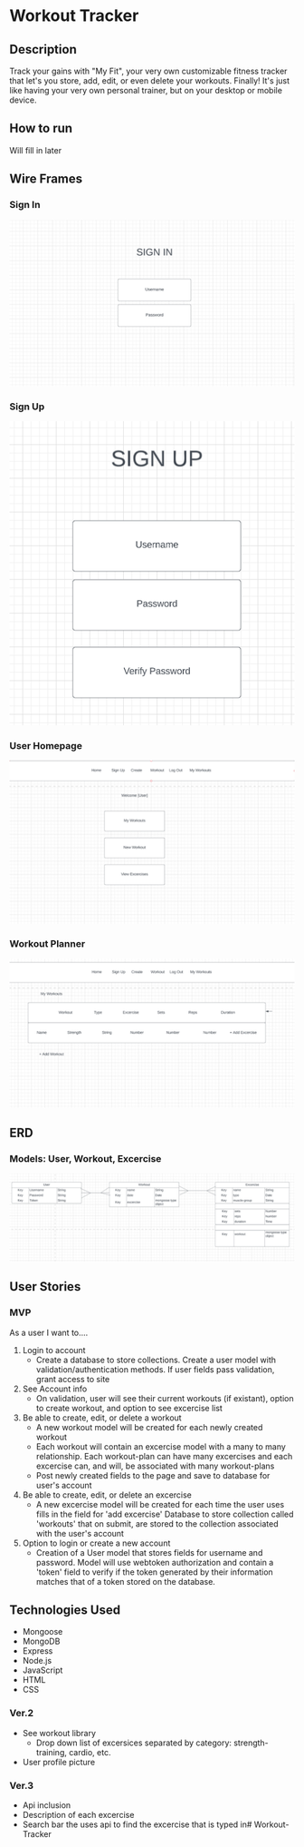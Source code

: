 # Workout Tracker

## Description

Track your gains with "My Fit", your very own customizable fitness tracker that let's you store, add, edit, or even delete your workouts. Finally! It's just like having your very own personal trainer, but on your desktop or mobile device. 

## How to run

Will fill in later

## Wire Frames

### Sign In 
![Sign In](planning/wireframes/sign-in.png)

### Sign Up 
![Sign Up](planning/wireframes/sign-up-page.png)

### User Homepage
![Homepage](planning/wireframes/home-page.png)

### Workout Planner 
![Workout Page](planning/wireframes/workout-planner-page.png)

## ERD 

### Models: User, Workout, Excercise

![ERD](planning/erd/erd.png)


## User Stories

### MVP

As a user I want to....

1. Login to account
    - Create a database to store collections. Create a user model with validation/authentication methods. If user fields pass validation, grant access to site
2. See Account info
    - On validation, user will see their current workouts (if existant), option to create workout, and option to see excercise list
3. Be able to create, edit, or delete a workout
    - A new workout model will be created for each newly created workout
    - Each workout will contain an excercise model with a many to many relationship. Each workout-plan can have many excercises and each excercise can, and will, 
        be associated with many workout-plans
    - Post newly created fields to the page and save to database for user's account
4. Be able to create, edit, or delete an excercise
    - A new excercise model will be created for each time the user uses fills in the field for 'add excercise'
        Database to store collection called 'workouts' that on submit, are stored to the collection associated with the user's account
5. Option to login or create a new account
    - Creation of a User model that stores fields for username and password. Model will use webtoken authorization and contain a 'token' field to verify
    if the token generated by their information matches that of a token stored on the database.

 
## Technologies Used
- Mongoose
- MongoDB
- Express
- Node.js
- JavaScript
- HTML
- CSS

### Ver.2

- See workout library
    - Drop down list of excersices separated by category: strength-training, cardio, etc.
- User profile picture

### Ver.3
- Api inclusion
- Description of each excercise
- Search bar the uses api to find the excercise that is typed in# Workout-Tracker
